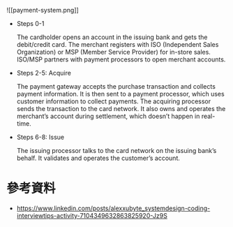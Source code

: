 ![[payment-system.png]]

- Steps 0-1

    The cardholder opens an account in the issuing bank and gets the debit/credit card. The merchant registers with ISO (Independent Sales Organization) or MSP (Member Service Provider) for in-store sales. ISO/MSP partners with payment processors to open merchant accounts. 

- Steps 2-5: Acquire

    The payment gateway accepts the purchase transaction and collects payment information. It is then sent to a payment processor, which uses customer information to collect payments. The acquiring processor sends the transaction to the card network. It also owns and operates the merchant’s account during settlement, which doesn’t happen in real-time.

- Steps 6-8: Issue

    The issuing processor talks to the card network on the issuing bank’s behalf. It validates and operates the customer’s account.

# 參考資料

- <https://www.linkedin.com/posts/alexxubyte_systemdesign-coding-interviewtips-activity-7104349632863825920-Jz9S>
